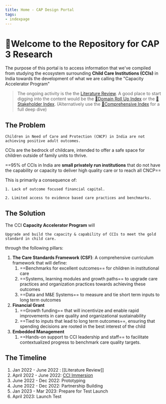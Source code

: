```yaml
---
title: Home - CAP Design Portal
tags:
- indexpage
---
```


# 🌳Welcome to the Repository for CAP 3 Research

The purpose of this portal is to access information that we've compiled from studying the ecosystem surrounding **Child Care Institutions (CCIs)** in India towards the development of what we are calling the "Capacity Accelerator Program"

>The ongoing activity is the the [Literature Review](Program%20Design/Literature%20Review.md). A good place to start digging into the content would be the [📜Domain Roll Up Index](Index%20Pages/📜Domain%20Roll%20Up%20Index.md) or the [📜Stakeholder Index](Index%20Pages/📜Stakeholder%20Index.md).  (Alternatively use the  [📜Comprehensive Index](Index%20Pages/📜Comprehensive%20Index.md) for a full deep dive)

## The Problem 

```co
Children in Need of Care and Protection (CNCP) in India are not achieving positive adult outcomes.
```

CCIs are the bedrock of childcare, intended to offer a safe space for children outside of family units to thrive. 

==95% of CCIs in India are **small privately run institutions** that do not have the capability or capacity to deliver high quality care or to reach all CNCP==

This is primarily a consequence of:
 
```co
1. Lack of outcome focused financial capital.
```

```co 
2. Limited access to evidence based care practices and benchmarks. 
```


## The Solution

The CCI **Capacity Accelerator Program** will
```co
Upgrade and build the capacity & capability of CCIs to meet the gold standard in child care.
```

through the following pillars: 

1. **The Care Standards Framework (CSF)**: A comprehensive curriculum framework that will define: 
	1. ==Benchmarks for excellent outcomes== for children in institutional care
	2. ==Systems, learning modules and growth paths== to upgrade care practices and organization practices towards achieving these outcomes
	3. ==Data and M&E Systems== to measure and tie short term inputs to long term outcomes
2. **Financial Grant**
	1. ==Growth funding== that will incentivize and enable rapid improvements in care quality and organizational sustainability
	2. ==Tied to inputs that lead to long term outcomes==, ensuring that spending decisions are rooted in the best interest of the child
3. **Embedded Management**
	1. ==Hands-on support to CCI leadership and staff== to facilitate contextualized progress to benchmark care quality targets.


## The Timeline

1. Jan 2022 - June 2022 : [[Literature Review]]
2. April 2022 - June 2022: [CCI Immersion](Program%20Design/CCI%20Immersion.md)
3. June 2022 - Dec 2022: Prototyping
4. June 2022 - Dec 2022: Partnership Building
5. Jan 2023 - Mar 2023: Prepare for Test Launch
6. April 2023: Launch Test